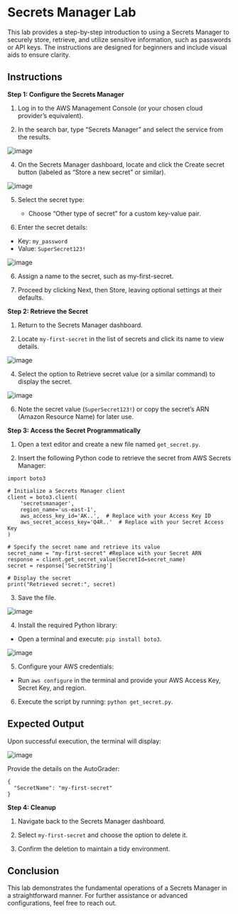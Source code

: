 # Secrets Manager Lab

This lab provides a step-by-step introduction to using a Secrets Manager to securely store, retrieve, and utilize sensitive information, such as passwords or API keys. The instructions are designed for beginners and include visual aids to ensure clarity.

## Instructions

**Step 1: Configure the Secrets Manager**

1. Log in to the AWS Management Console (or your chosen cloud provider’s equivalent).

2. In the search bar, type “Secrets Manager” and select the service from the results.

![image](https://github.com/user-attachments/assets/6cba573b-09b8-4ae6-8df9-b8698cb07a11)

4. On the Secrets Manager dashboard, locate and click the Create secret button (labeled as “Store a new secret” or similar).

![image](https://github.com/user-attachments/assets/640c9b58-c1f4-4d52-9ab1-5e888d9b2374)

5. Select the secret type:
   - Choose “Other type of secret” for a custom key-value pair.

6. Enter the secret details:
  - Key: `my_password`
  - Value: `SuperSecret123!`

![image](https://github.com/user-attachments/assets/b8649479-0d95-4b35-9a00-9d24c751b3e9)

6. Assign a name to the secret, such as my-first-secret.

7. Proceed by clicking Next, then Store, leaving optional settings at their defaults.

**Step 2: Retrieve the Secret**

1. Return to the Secrets Manager dashboard.

2. Locate `my-first-secret` in the list of secrets and click its name to view details.

![image](https://github.com/user-attachments/assets/90688806-6111-4d5c-8a68-12fee4e2c8e4)

4. Select the option to Retrieve secret value (or a similar command) to display the secret.

![image](https://github.com/user-attachments/assets/993cb0c4-2a63-41ec-93e8-d9fc87400b62)

6. Note the secret value (`SuperSecret123!`) or copy the secret’s ARN (Amazon Resource Name) for later use.

**Step 3: Access the Secret Programmatically**

1. Open a text editor and create a new file named `get_secret.py`.

2. Insert the following Python code to retrieve the secret from AWS Secrets Manager:

```
import boto3

# Initialize a Secrets Manager client
client = boto3.client(
    'secretsmanager',
    region_name='us-east-1',
    aws_access_key_id='AK..',  # Replace with your Access Key ID
    aws_secret_access_key='Q4R..'  # Replace with your Secret Access Key
)

# Specify the secret name and retrieve its value
secret_name = "my-first-secret" #Replace with your Secret ARN
response = client.get_secret_value(SecretId=secret_name)
secret = response['SecretString']

# Display the secret
print("Retrieved secret:", secret)
```
3. Save the file.

![image](https://github.com/user-attachments/assets/d6f57512-4a13-48ce-acef-87f910458e2f)

4. Install the required Python library:
  - Open a terminal and execute: `pip install boto3`.

![image](https://github.com/user-attachments/assets/e311e62b-6c56-4324-abbc-a941222afb32)

5. Configure your AWS credentials:
  - Run `aws configure` in the terminal and provide your AWS Access Key, Secret Key, and region.

6. Execute the script by running: `python get_secret.py`.

## Expected Output

Upon successful execution, the terminal will display:

![image](https://github.com/user-attachments/assets/f8c89701-9ec4-4dec-8448-9c41e3832930)

Provide the details on the AutoGrader:
```
{
  "SecretName": "my-first-secret"
}
```

**Step 4: Cleanup**
1. Navigate back to the Secrets Manager dashboard.

2. Select `my-first-secret` and choose the option to delete it.

3. Confirm the deletion to maintain a tidy environment.

## Conclusion

This lab demonstrates the fundamental operations of a Secrets Manager in a straightforward manner. For further assistance or advanced configurations, feel free to reach out.
